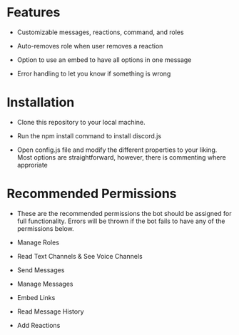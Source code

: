 # Features
- Customizable messages, reactions, command, and roles

- Auto-removes role when user removes a reaction

- Option to use an embed to have all options in one message

- Error handling to let you know if something is wrong

# Installation
- Clone this repository to your local machine.

- Run the npm install command to install discord.js
 
- Open config.js file and modify the different properties to your liking. Most options are straightforward, however, there is commenting where approriate

# Recommended Permissions
- These are the recommended permissions the bot should be assigned for full functionality. Errors will be thrown if the bot fails to have any of the permissions below.

- Manage Roles
- Read Text Channels & See Voice Channels
- Send Messages
- Manage Messages
- Embed Links
- Read Message History
- Add Reactions
